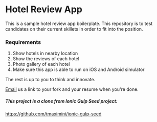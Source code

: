 # Hotel Review App
This is a sample hotel review app boilerplate. This repository is to test candidates on their current skillets in order to fit into the position.

### Requirements
1. Show hotels in nearby location
2. Show the reviews of each hotel
3. Photo gallery of each hotel
4. Make sure this app is able to run on iOS and Android simulator

The rest is up to you to think and innovate.

[Email](mailto:careers.singapore@mirumagency.com) us a link to your fork and your resume when you're done.

##### This project is a clone from Ionic Gulp Seed project:
https://github.com/tmaximini/ionic-gulp-seed




